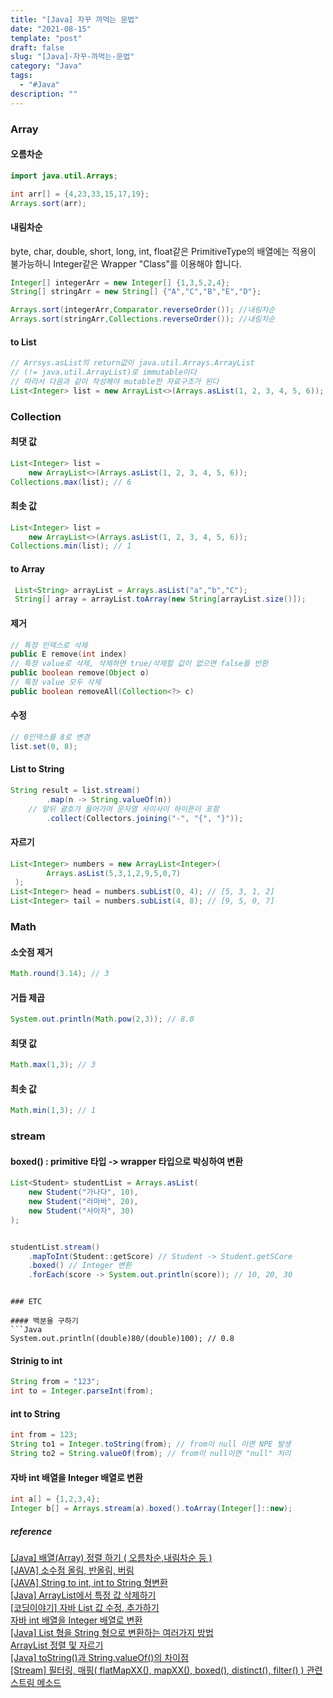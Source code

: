 ```yaml
---
title: "[Java] 자꾸 까먹는 문법"
date: "2021-08-15"
template: "post"
draft: false
slug: "[Java]-자꾸-까먹는-문법"
category: "Java"
tags:
  - "#Java"
description: ""
---
```


### Array

#### 오름차순
```Java
import java.util.Arrays;

int arr[] = {4,23,33,15,17,19};
Arrays.sort(arr);
```

#### 내림차순

byte, char, double, short, long, int, float같은  PrimitiveType의 배열에는 적용이 불가능하니 Integer같은 Wrapper "Class"를 이용해야 합니다.

```Java
Integer[] integerArr = new Integer[] {1,3,5,2,4};
String[] stringArr = new String[] {"A","C","B","E","D"};

Arrays.sort(integerArr,Comparator.reverseOrder()); //내림차순
Arrays.sort(stringArr,Collections.reverseOrder()); //내림차순
```

#### to List
```Java
// Arrsys.asList의 return값이 java.util.Arrays.ArrayList
// (!= java.util.ArrayList)로 immutable이다
// 따라서 다음과 같이 작성해야 mutable한 자료구조가 된다
List<Integer> list = new ArrayList<>(Arrays.asList(1, 2, 3, 4, 5, 6)); 
```

### Collection

#### 최댓 값
```Java
List<Integer> list = 
    new ArrayList<>(Arrays.asList(1, 2, 3, 4, 5, 6));
Collections.max(list); // 6
```

#### 최솟 값
```Java
List<Integer> list = 
    new ArrayList<>(Arrays.asList(1, 2, 3, 4, 5, 6));
Collections.min(list); // 1
```

#### to Array
```Java
 List<String> arrayList = Arrays.asList("a","b","C");  
 String[] array = arrayList.toArray(new String[arrayList.size()]);
```

#### 제거

```Java
// 특정 인덱스로 삭제
public E remove​(int index)
// 특정 value로 삭제, 삭제하면 true/삭제할 값이 없으면 false를 반환
public boolean remove​(Object o)
// 특정 value 모두 삭제
public boolean removeAll​(Collection<?> c)
```

#### 수정

```Java
// 0인덱스를 8로 변경
list.set(0, 8);
```

#### List to String

```Java
String result = list.stream()
		.map(n -> String.valueOf(n))
    // 앞뒤 괄호가 들어가며 문자열 사이사이 하이픈이 포함
		.collect(Collectors.joining("-", "{", "}"));
```

#### 자르기

```Java
List<Integer> numbers = new ArrayList<Integer>(
        Arrays.asList(5,3,1,2,9,5,0,7)
 );
List<Integer> head = numbers.subList(0, 4); // [5, 3, 1, 2]
List<Integer> tail = numbers.subList(4, 8); // [9, 5, 0, 7]
```

### Math

#### 소숫점 제거
```Java
Math.round(3.14); // 3
```

#### 거듭 제곱
```Java
System.out.println(Math.pow(2,3)); // 8.0
```

#### 최댓 값
```Java
Math.max(1,3); // 3
```

#### 최솟 값
```Java
Math.min(1,3); // 1
```

### stream

#### boxed() : primitive 타입 -> wrapper 타입으로 박싱하여 변환

```Java
List<Student> studentList = Arrays.asList(
    new Student("가나다", 10),
    new Student("라마바", 20),
    new Student("사아자", 30)
);


studentList.stream()
    .mapToInt(Student::getScore) // Student -> Student.getSCore
    .boxed() // Integer 변환
    .forEach(score -> System.out.println(score)); // 10, 20, 30
```

```

### ETC

#### 백분율 구하기
```Java
System.out.println((double)80/(double)100); // 0.8
```

#### Strinig to int
```Java
String from = "123";
int to = Integer.parseInt(from);
```

#### int to String
```Java
int from = 123;
String to1 = Integer.toString(from); // from이 null 이면 NPE 발생
String to2 = String.valueOf(from); // from이 null이면 "null" 처리
```

#### 자바 int 배열을 Integer 배열로 변환

```Java
int a[] = {1,2,3,4};
Integer b[] = Arrays.stream(a).boxed().toArray(Integer[]::new); 
```

##### reference

[[Java] 배열(Array) 정렬 하기 ( 오름차순,내림차순 등 )](https://ifuwanna.tistory.com/232)  
[[JAVA] 소수점 올림, 반올림, 버림](https://m-veloper.github.io/tip/2020/06/13/tip-java-06/)  
[[JAVA] String to int, int to String 형변환](https://nota.tistory.com/49)  
[[Java] ArrayList에서 특정 값 삭제하기](https://hianna.tistory.com/564)  
[[코딩이야기] 자바 List 값 수정, 추가하기](https://seoulbliss.tistory.com/267)  
[자바 int 배열을 Integer 배열로 변환](https://zetawiki.com/wiki/%EC%9E%90%EB%B0%94_int_%EB%B0%B0%EC%97%B4%EC%9D%84_Integer_%EB%B0%B0%EC%97%B4%EB%A1%9C_%EB%B3%80%ED%99%98)  
[[Java] List 형을 String 형으로 변환하는 여러가지 방법](https://needjarvis.tistory.com/311)  
[ArrayList 정렬 및 자르기](https://kamsi76.tistory.com/entry/ArrayList-%EC%A0%95%EB%A0%AC-%EB%B0%8F-%EC%9E%90%EB%A5%B4%EA%B8%B0)  
[[Java] toString()과 String.valueOf()의 차이점](https://swjeong.tistory.com/146)  
[[Stream] 필터링, 매핑( flatMapXX(), mapXX(), boxed(), distinct(), filter() ) 관련 스트림 메소드](https://sas-study.tistory.com/242)
